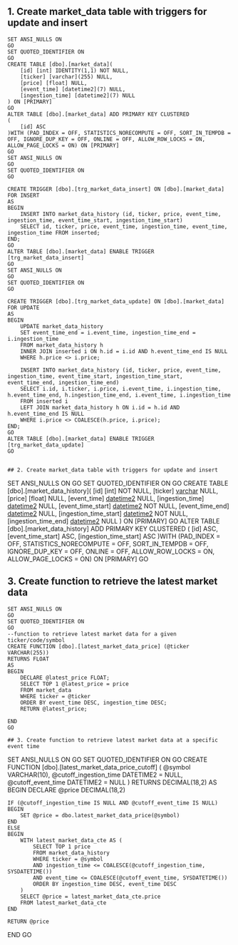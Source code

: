 ## 1. Create market_data table with triggers for update and insert
```
SET ANSI_NULLS ON
GO
SET QUOTED_IDENTIFIER ON
GO
CREATE TABLE [dbo].[market_data](
	[id] [int] IDENTITY(1,1) NOT NULL,
	[ticker] [varchar](255) NULL,
	[price] [float] NULL,
	[event_time] [datetime2](7) NULL,
	[ingestion_time] [datetime2](7) NULL
) ON [PRIMARY]
GO
ALTER TABLE [dbo].[market_data] ADD PRIMARY KEY CLUSTERED 
(
	[id] ASC
)WITH (PAD_INDEX = OFF, STATISTICS_NORECOMPUTE = OFF, SORT_IN_TEMPDB = OFF, IGNORE_DUP_KEY = OFF, ONLINE = OFF, ALLOW_ROW_LOCKS = ON, ALLOW_PAGE_LOCKS = ON) ON [PRIMARY]
GO
SET ANSI_NULLS ON
GO
SET QUOTED_IDENTIFIER ON
GO

CREATE TRIGGER [dbo].[trg_market_data_insert] ON [dbo].[market_data]
FOR INSERT
AS
BEGIN
    INSERT INTO market_data_history (id, ticker, price, event_time, ingestion_time, event_time_start, ingestion_time_start)
    SELECT id, ticker, price, event_time, ingestion_time, event_time, ingestion_time FROM inserted;
END;
GO
ALTER TABLE [dbo].[market_data] ENABLE TRIGGER [trg_market_data_insert]
GO
SET ANSI_NULLS ON
GO
SET QUOTED_IDENTIFIER ON
GO

CREATE TRIGGER [dbo].[trg_market_data_update] ON [dbo].[market_data]
FOR UPDATE
AS
BEGIN
    UPDATE market_data_history
    SET event_time_end = i.event_time, ingestion_time_end = i.ingestion_time
    FROM market_data_history h
    INNER JOIN inserted i ON h.id = i.id AND h.event_time_end IS NULL
    WHERE h.price <> i.price;
    
    INSERT INTO market_data_history (id, ticker, price, event_time, ingestion_time, event_time_start, ingestion_time_start, event_time_end, ingestion_time_end)
    SELECT i.id, i.ticker, i.price, i.event_time, i.ingestion_time, h.event_time_end, h.ingestion_time_end, i.event_time, i.ingestion_time
    FROM inserted i
    LEFT JOIN market_data_history h ON i.id = h.id AND h.event_time_end IS NULL
    WHERE i.price <> COALESCE(h.price, i.price);
END;
GO
ALTER TABLE [dbo].[market_data] ENABLE TRIGGER [trg_market_data_update]
GO


## 2. Create market_data table with triggers for update and insert
```
SET ANSI_NULLS ON
GO
SET QUOTED_IDENTIFIER ON
GO
CREATE TABLE [dbo].[market_data_history](
	[id] [int] NOT NULL,
	[ticker] [varchar](255) NULL,
	[price] [float] NULL,
	[event_time] [datetime2](7) NULL,
	[ingestion_time] [datetime2](7) NULL,
	[event_time_start] [datetime2](7) NOT NULL,
	[event_time_end] [datetime2](7) NULL,
	[ingestion_time_start] [datetime2](7) NOT NULL,
	[ingestion_time_end] [datetime2](7) NULL
) ON [PRIMARY]
GO
ALTER TABLE [dbo].[market_data_history] ADD PRIMARY KEY CLUSTERED 
(
	[id] ASC,
	[event_time_start] ASC,
	[ingestion_time_start] ASC
)WITH (PAD_INDEX = OFF, STATISTICS_NORECOMPUTE = OFF, SORT_IN_TEMPDB = OFF, IGNORE_DUP_KEY = OFF, ONLINE = OFF, ALLOW_ROW_LOCKS = ON, ALLOW_PAGE_LOCKS = ON) ON [PRIMARY]
GO

## 3. Create function to retrieve the latest market data
```
SET ANSI_NULLS ON
GO
SET QUOTED_IDENTIFIER ON
GO
--function to retrieve latest market data for a given ticker/code/symbol
CREATE FUNCTION [dbo].[latest_market_data_price] (@ticker VARCHAR(255))
RETURNS FLOAT
AS
BEGIN
    DECLARE @latest_price FLOAT;
    SELECT TOP 1 @latest_price = price
    FROM market_data
    WHERE ticker = @ticker
    ORDER BY event_time DESC, ingestion_time DESC;
    RETURN @latest_price;
   
END
GO

## 3. Create function to retrieve latest market data at a specific event time
```
SET ANSI_NULLS ON
GO
SET QUOTED_IDENTIFIER ON
GO
CREATE FUNCTION [dbo].[latest_market_data_price_cutoff] (
    @symbol VARCHAR(10),
    @cutoff_ingestion_time DATETIME2 = NULL,
    @cutoff_event_time DATETIME2 = NULL
)
RETURNS DECIMAL(18,2)
AS
BEGIN
    DECLARE @price DECIMAL(18,2)

    IF (@cutoff_ingestion_time IS NULL AND @cutoff_event_time IS NULL)
    BEGIN
        SET @price = dbo.latest_market_data_price(@symbol)
    END
    ELSE
    BEGIN
        WITH latest_market_data_cte AS (
            SELECT TOP 1 price
            FROM market_data_history
            WHERE ticker = @symbol
            AND ingestion_time <= COALESCE(@cutoff_ingestion_time, SYSDATETIME())
            AND event_time <= COALESCE(@cutoff_event_time, SYSDATETIME())
            ORDER BY ingestion_time DESC, event_time DESC
        )
        SELECT @price = latest_market_data_cte.price
        FROM latest_market_data_cte
    END

    RETURN @price
END
GO



